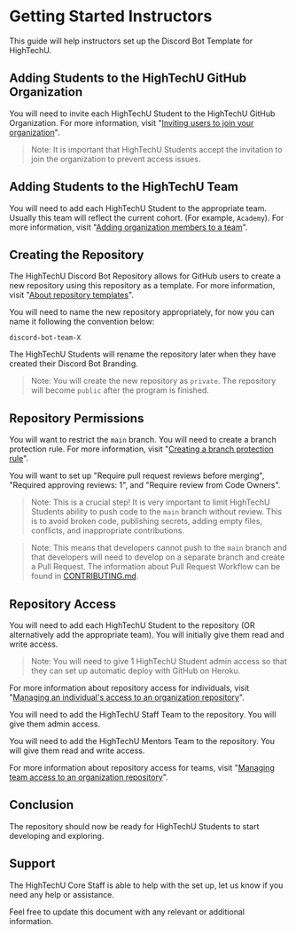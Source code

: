 # Getting Started Instructors

This guide will help instructors set up the Discord Bot Template for HighTechU.

## Adding Students to the HighTechU GitHub Organization

You will need to invite each HighTechU Student to the HighTechU GitHub Organization. For more information, visit "[Inviting users to join your organization](https://docs.github.com/en/organizations/managing-membership-in-your-organization/inviting-users-to-join-your-organization)".

> Note: It is important that HighTechU Students accept the invitation to join the organization to prevent access issues.

## Adding Students to the HighTechU Team

You will need to add each HighTechU Student to the appropriate team. Usually this team will reflect the current cohort. (For example, `Academy`). For more information, visit "[Adding organization members to a team](https://docs.github.com/en/organizations/organizing-members-into-teams/adding-organization-members-to-a-team)".

## Creating the Repository

The HighTechU Discord Bot Repository allows for GitHub users to create a new repository using this repository as a template. For more information, visit "[About repository templates](https://docs.github.com/en/github/creating-cloning-and-archiving-repositories/creating-a-repository-on-github/creating-a-repository-from-a-template#about-repository-templates)".

You will need to name the new repository appropriately, for now you can name it following the convention below:

`discord-bot-team-X`

The HighTechU Students will rename the repository later when they have created their Discord Bot Branding.

> Note: You will create the new repository as `private`. The repository will become `public` after the program is finished.

## Repository Permissions

You will want to restrict the `main` branch. You will need to create a branch protection rule. For more information, visit "[Creating a branch protection rule](https://docs.github.com/en/github/administering-a-repository/defining-the-mergeability-of-pull-requests/managing-a-branch-protection-rule#creating-a-branch-protection-rule)".

You will want to set up "Require pull request reviews before merging", "Required approving reviews: 1", and "Require review from Code Owners".

> Note: This is a crucial step! It is very important to limit HighTechU Students ability to push code to the `main` branch without review. This is to avoid broken code, publishing secrets, adding empty files, conflicts, and inappropriate contributions.

> Note: This means that developers cannot push to the `main` branch and that developers will need to develop on a separate branch and create a Pull Request. The information about Pull Request Workflow can be found in [CONTRIBUTING.md](./.github/CONTRIBUTING.md).

## Repository Access

You will need to add each HighTechU Student to the repository (OR alternatively add the appropriate team). You will initially give them read and write access.

> Note: You will need to give 1 HighTechU Student admin access so that they can set up automatic deploy with GitHub on Heroku.

For more information about repository access for individuals, visit "[Managing an individual's access to an organization repository](https://docs.github.com/en/organizations/managing-access-to-your-organizations-repositories/managing-an-individuals-access-to-an-organization-repository#managing-an-individuals-access-to-an-organization-repository)".

You will need to add the HighTechU Staff Team to the repository. You will give them admin access.

You will need to add the HighTechU Mentors Team to the repository. You will give them read and write access.

For more information about repository access for teams, visit "[Managing team access to an organization repository](https://docs.github.com/en/organizations/managing-access-to-your-organizations-repositories/managing-team-access-to-an-organization-repository)".

## Conclusion

The repository should now be ready for HighTechU Students to start developing and exploring.

## Support

The HighTechU Core Staff is able to help with the set up, let us know if you need any help or assistance.

Feel free to update this document with any relevant or additional information.
